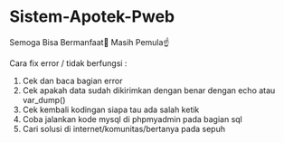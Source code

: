 # Sistem-Apotek-Pweb
Semoga Bisa Bermanfaat🙏 Masih Pemula☝️

Cara fix error / tidak berfungsi :
1. Cek dan baca bagian error
2. Cek apakah data sudah dikirimkan dengan benar dengan echo atau var_dump()
3. Cek kembali kodingan siapa tau ada salah ketik
4. Coba jalankan kode mysql di phpmyadmin pada bagian sql
5. Cari solusi di internet/komunitas/bertanya pada sepuh

